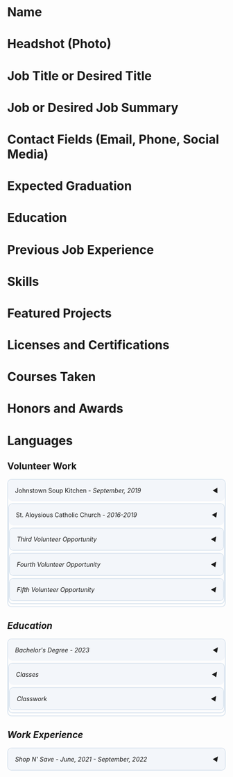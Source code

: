 # Name
# Headshot (Photo)
# Job Title or Desired Title
# Job or Desired Job Summary
# Contact Fields (Email, Phone, Social Media)
# Expected Graduation

# Education
# Previous Job Experience
# Skills

# Featured Projects

# Licenses and Certifications
# Courses Taken

# Honors and Awards
# Languages



<style>

.accordion {
  border: 2px solid #DCE6F0;
  border-radius: 10px;
  margin: 5px 0;
}

.accordion-header {
  display: flex;
  padding: 16px;
  cursor: pointer;
  border-radius: 10px;
  background-color: #F3F6FA;
}


.accordion-title {
  flex: 1;
}

.accordion-icon: {
  width: 16px;
}

.accordion-content {
  padding: 16px;
  border-radius: 10px;
}

.accordion-content {
  display: none;
}

.accordion-header:hover{
  background-color: rgba(0, 0, 0, 0.1);
}
</style>


<section id="volunteer-work">

<h1>Volunteer Work</h1>

<div class="accordion">
    <div class="accordion-header">
      <div class="accordion-title">Johnstown Soup Kitchen - <em>September, 2019</em></div>
      <span class="accordion-icon">◀</span>
    </div>
    <div class="accordion-content">
        Lorem ipsum dolor sit amet, consectetur adipiscing elit, sed do eiusmod tempor incididunt ut labore et dolore magna aliqua. Ut enim ad minim veniam, quis nostrud exercitation ullamco laboris nisi ut aliquip ex ea commodo consequat.
        <br> <br> <strong>Duties included:</strong>
        <ul>
          <li>Duty 1</li>
          <li>Duty 2</li>
          <li>Duty 3</li>
          <li>Duty 4</li>

        </ul>
    </div>
</div>

<div class="accordion">
    <div class="accordion-header">
      <div class="accordion-title">St. Aloysious Catholic Church - <em>2016-2019<em></div>
      <span class="accordion-icon">◀</span>
    </div>
    <div class="accordion-content">
        Lorem ipsum dolor sit amet, consectetur adipiscing elit, sed do eiusmod tempor incididunt ut labore et dolore magna aliqua. Ut enim ad minim veniam, quis nostrud exercitation ullamco laboris nisi ut aliquip ex ea commodo consequat.
        <br> <br> <strong>Duties included:</strong>
        <ul>
          <li>Duty 1</li>
          <li>Duty 2</li>
          <li>Duty 3</li>
          <li>Duty 4</li>

        </ul>
    </div>
</div>

<div class="accordion">
    <div class="accordion-header">
      <div class="accordion-title">Third Volunteer Opportunity</div>
      <span class="accordion-icon">◀</span>
    </div>
    <div class="accordion-content">
        Lorem ipsum dolor sit amet, consectetur adipiscing elit, sed do eiusmod tempor incididunt ut labore et dolore magna aliqua. Ut enim ad minim veniam, quis nostrud exercitation ullamco laboris nisi ut aliquip ex ea commodo consequat.
    </div>
</div>

<div class="accordion">
    <div class="accordion-header">
      <div class="accordion-title">Fourth Volunteer Opportunity</div>
      <span class="accordion-icon">◀</span>
    </div>
    <div class="accordion-content">
        Lorem ipsum dolor sit amet, consectetur adipiscing elit, sed do eiusmod tempor incididunt ut labore et dolore magna aliqua. Ut enim ad minim veniam, quis nostrud exercitation ullamco laboris nisi ut aliquip ex ea commodo consequat.
    </div>
</div>

<div class="accordion">
    <div class="accordion-header">
      <div class="accordion-title">Fifth Volunteer Opportunity</div>
      <span class="accordion-icon">◀</span>
    </div>
    <div class="accordion-content">
        Lorem ipsum dolor sit amet, consectetur adipiscing elit, sed do eiusmod tempor incididunt ut labore et dolore magna aliqua. Ut enim ad minim veniam, quis nostrud exercitation ullamco laboris nisi ut aliquip ex ea commodo consequat.
    </div>
</div>


</section>


<section id="education">

<h1>Education</h1>

<div class="accordion">
    <div class="accordion-header">
      <div class="accordion-title">Bachelor's Degree - <em>2023</em></div>
      <span class="accordion-icon">◀</span>
    </div>
    <div class="accordion-content">
        Lorem ipsum dolor sit amet, consectetur adipiscing elit, sed do eiusmod tempor incididunt ut labore et dolore magna aliqua. Ut enim ad minim veniam, quis nostrud exercitation ullamco laboris nisi ut aliquip ex ea commodo consequat.

    </div>
</div>

<div class="accordion">
    <div class="accordion-header">
      <div class="accordion-title">Classes</div>
      <span class="accordion-icon">◀</span>
    </div>
    <div class="accordion-content">
      <ul>
        <li>Class 1</li>
        <li>Class 2</li>
        <li>Class 3</li>
        <li>Class 4</li>
        <li>Class 5</li>
      </ul>

    </div>
</div>

<div class="accordion">
    <div class="accordion-header">
      <div class="accordion-title">Classwork</div>
      <span class="accordion-icon">◀</span>
    </div>
    <div class="accordion-content">
      <ul>
        <li>Classwork 1</li>
        <li>Classwork 2</li>
        <li>Classwork 3</li>
        <li>Classwork 4</li>
      </ul>

    </div>
</div>

</section>

<section id="work-experience">

<h1>Work Experience</h1>

<div class="accordion">
    <div class="accordion-header">
      <div class="accordion-title">Shop N' Save - <em>June, 2021 - September, 2022</em></div>
      <span class="accordion-icon">◀</span>
    </div>
    <div class="accordion-content">
        Lorem ipsum dolor sit amet, consectetur adipiscing elit, sed do eiusmod tempor incididunt ut labore et dolore magna aliqua. Ut enim ad minim veniam, quis nostrud exercitation ullamco laboris nisi ut aliquip ex ea commodo consequat.
        <br><br> <strong>Duties included:</strong>
        <ul>
          <li>Duty 1</li>
          <li>Duty 2</li>
          <li>Duty 3</li>
          <li>Duty 4</li>
          <li>Duty 5</li>

        </ul>
    </div>
</div>

</section>


<script>

const accordionHeaders = document.getElementsByClassName('accordion-header');
const accordionContents = document.getElementsByClassName('accordion-content');
const accordionIcons = document.getElementsByClassName('accordion-icon');

for (let i = 0; i < accordionHeaders.length; i++) {
  accordionHeaders[i].addEventListener('click', () => {
    accordionContents[i].style.display = accordionContents[i].style.display == 'block' ? 'none' : 'block';
    accordionIcons[i].innerHTML = accordionContents[i].style.display == 'block' ? '▼' : '◀';
  });
}

</script>
